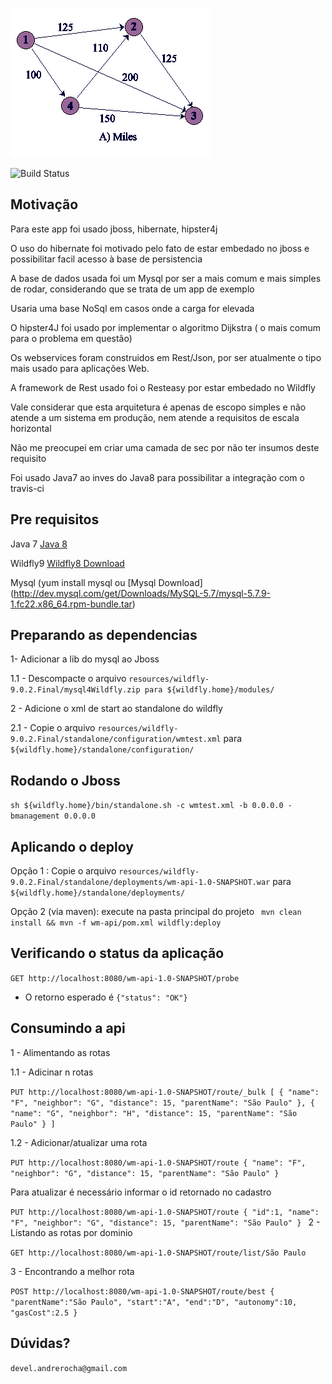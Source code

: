 ![WmTest](grapHA.gif?raw=true)

![Build Status](https://travis-ci.org/sonecabr/betterroute.svg?branch=master)


## Motivação

Para este app foi usado jboss, hibernate, hipster4j

O uso do hibernate foi motivado pelo fato de estar embedado no jboss e possibilitar facil acesso à base de persistencia

A base de dados usada foi um Mysql por ser a mais comum e mais simples de rodar, considerando que se trata de um app de exemplo

Usaria uma base NoSql em casos onde a carga for elevada

O hipster4J foi usado por implementar o algoritmo Dijkstra ( o mais comum para o problema em questão)

Os webservices foram construidos em Rest/Json, por ser atualmente o tipo mais usado para aplicações Web.

A framework de Rest usado foi o Resteasy por estar embedado no Wildfly

Vale considerar que esta arquitetura é apenas de escopo simples e não atende a um sistema em produção, nem atende a requisitos de escala horizontal

Não me preocupei em criar uma camada de sec por não ter insumos deste requisito

Foi usado Java7 ao inves do Java8 para possibilitar a integração com o travis-ci


## Pre requisitos

Java 7 [Java 8](https://www.java.com/pt_BR/download/)

Wildfly9 [Wildfly8 Download](http://download.jboss.org/wildfly/9.0.2.Final/wildfly-9.0.2.Final.tar.gz)

Mysql (yum install mysql ou [Mysql Download] (http://dev.mysql.com/get/Downloads/MySQL-5.7/mysql-5.7.9-1.fc22.x86_64.rpm-bundle.tar)

## Preparando as dependencias

1- Adicionar a lib do mysql ao Jboss

1.1 - Descompacte o arquivo `resources/wildfly-9.0.2.Final/mysql4Wildfly.zip para ${wildfly.home}/modules/`

2 - Adicione o xml de start ao standalone do wildfly

2.1 - Copie o arquivo `resources/wildfly-9.0.2.Final/standalone/configuration/wmtest.xml` para `${wildfly.home}/standalone/configuration/`

## Rodando o Jboss

`sh ${wildfly.home}/bin/standalone.sh -c wmtest.xml -b 0.0.0.0 -bmanagement 0.0.0.0`

## Aplicando o deploy

Opção 1 : Copie o arquivo `resources/wildfly-9.0.2.Final/standalone/deployments/wm-api-1.0-SNAPSHOT.war` para `${wildfly.home}/standalone/deployments/`

Opção 2 (via maven): execute na pasta principal do projeto ` mvn clean install && mvn -f wm-api/pom.xml wildfly:deploy`

## Verificando o status da aplicação

`GET http://localhost:8080/wm-api-1.0-SNAPSHOT/probe`

* O retorno esperado é `{"status": "OK"}`

## Consumindo a api

1 - Alimentando as rotas

1.1 - Adicinar n rotas

`PUT http://localhost:8080/wm-api-1.0-SNAPSHOT/route/_bulk
[
    {
        "name": "F",
        "neighbor": "G",
        "distance": 15,
        "parentName": "São Paulo"
    },
    {
        "name": "G",
        "neighbor": "H",
        "distance": 15,
        "parentName": "São Paulo"
    }
]
`

1.2 - Adicionar/atualizar uma rota

`PUT http://localhost:8080/wm-api-1.0-SNAPSHOT/route
{
    "name": "F",
    "neighbor": "G",
    "distance": 15,
    "parentName": "São Paulo"
}
`

Para atualizar é necessário informar o id retornado no cadastro

`PUT http://localhost:8080/wm-api-1.0-SNAPSHOT/route
{
    "id":1,
    "name": "F",
    "neighbor": "G",
    "distance": 15,
    "parentName": "São Paulo"
}
`
2 - Listando as rotas por dominio

`GET http://localhost:8080/wm-api-1.0-SNAPSHOT/route/list/São Paulo`

3 - Encontrando a melhor rota

`POST http://localhost:8080/wm-api-1.0-SNAPSHOT/route/best
{
    "parentName":"São Paulo",
    "start":"A",
    "end":"D",
    "autonomy":10,
    "gasCost":2.5
}
`

## Dúvidas?
`devel.andrerocha@gmail.com`







